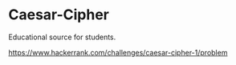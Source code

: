 # Caesar-Cipher
Educational source for students.

https://www.hackerrank.com/challenges/caesar-cipher-1/problem
